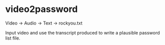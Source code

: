 # video2password
Video -> Audio -> Text -> rockyou.txt  

Input video and use the transcript produced to write a plausible password list file.

